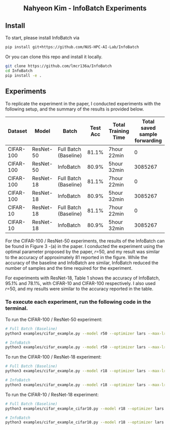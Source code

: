 <h2 align="center">Nahyeon Kim - InfoBatch Experiments</h2>

## Install

To start, please install InfoBatch via
```bash
pip install git+https://github.com/NUS-HPC-AI-Lab/InfoBatch
```

Or you can clone this repo and install it locally.
```bash
git clone https://github.com/lmcr136a/InfoBatch
cd InfoBatch
pip install -e .
```

## Experiments

To replicate the experiment in the paper, I conducted experiments with the following setup, and the summary of the results is provided below.

| Dataset   | Model     | Batch                   | Test Acc | Total Training Time  | Total saved sample forwarding  |
|-----------|-----------|-------------------------|----------|----------------------|--------------------------------|
| CIFAR-100 | ResNet-50 | Full Batch (Baseline)   |  81.1%   |  7hour 22min         |      0                         |
| CIFAR-100 | ResNet-50 | InfoBatch               |  80.9%   |  5hour 32min         |      3085267                   |
| CIFAR-100 | ResNet-18 | Full Batch (Baseline)   |  81.1%   |  7hour 22min         |      0                         |
| CIFAR-100 | ResNet-18 | InfoBatch               |  80.9%   |  5hour 32min         |      3085267                   |
| CIFAR-10  | ResNet-18 | Full Batch (Baseline)   |  81.1%   |  7hour 22min         |      0                         |
| CIFAR-10  | ResNet-18 | InfoBatch               |  80.9%   |  5hour 32min         |      3085267                   |

For the CIFAR-100 / ResNet-50 experiments, the results of the InfoBatch can be found in Figure 3 -(a) in the paper. I conducted the experiment using the optimal parameter proposed by the paper, 𝑟=50, and my result was similar to the accuracy of approximately 81 reported in the figure. While the accuracy of the baseline and InfoBatch are similar, InfoBatch reduced the number of samples and the time required for the experiment.

For experiments with ResNet-18, Table 1 shows the accuracy of InfoBatch, 95.1% and 78.1%, with CIFAR-10 and CIFAR-100 respectively. I also used 𝑟=50, and my results were similar to the accuracy reported in the table. 

### To execute each experiment, run the following code in the terminal.

To run the CIFAR-100 / ResNet-50 experiment:
```bash
# Full Batch (Baseline)
python3 examples/cifar_example.py --model r50 --optimizer lars --max-lr 5.2 --delta 0.0

# InfoBatch
python3 examples/cifar_example.py --model r50 --optimizer lars --max-lr 5.2 --delta 0.875 --ratio 0.5 --use_info_batch
```

To run the CIFAR-100 / ResNet-18 experiment:
```bash
# Full Batch (Baseline)
python3 examples/cifar_example.py --model r18 --optimizer lars --max-lr 5.2 --delta 0.0

# InfoBatch
python3 examples/cifar_example.py --model r18 --optimizer lars --max-lr 5.2 --delta 0.875 --ratio 0.5 --use_info_batch
```

To run the CIFAR-10 / ResNet-18 experiment:
```bash
# Full Batch (Baseline)
python3 examples/cifar_example_cifar10.py --model r18 --optimizer lars --max-lr 5.2 --delta 0.0

# InfoBatch
python3 examples/cifar_example_cifar10.py --model r18 --optimizer lars --max-lr 5.2 --delta 0.875 --ratio 0.5 --use_info_batch
```
